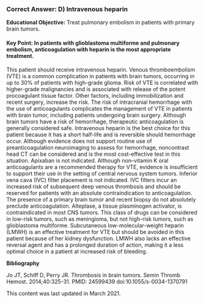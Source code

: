 
### Correct Answer: D) Intravenous heparin 

**Educational Objective:** Treat pulmonary embolism in patients with primary brain tumors.

#### **Key Point:** In patients with glioblastoma multiforme and pulmonary embolism, anticoagulation with heparin is the most appropriate treatment.

This patient should receive intravenous heparin. Venous thromboembolism (VTE) is a common complication in patients with brain tumors, occurring in up to 30% of patients with high-grade glioma. Risk of VTE is correlated with higher-grade malignancies and is associated with release of the potent procoagulant tissue factor. Other factors, including immobilization and recent surgery, increase the risk. The risk of intracranial hemorrhage with the use of anticoagulants complicates the management of VTE in patients with brain tumor, including patients undergoing brain surgery. Although brain tumors have a risk of hemorrhage, therapeutic anticoagulation is generally considered safe. Intravenous heparin is the best choice for this patient because it has a short half-life and is reversible should hemorrhage occur. Although evidence does not support routine use of preanticoagulation neuroimaging to assess for hemorrhage, noncontrast head CT can be considered and is the most cost-effective test in this situation.
Apixaban is not indicated. Although non–vitamin K oral anticoagulants are a recommended therapy for VTE, evidence is insufficient to support their use in the setting of central nervous system tumors.
Inferior vena cava (IVC) filter placement is not indicated. IVC filters incur an increased risk of subsequent deep venous thrombosis and should be reserved for patients with an absolute contraindication to anticoagulation. The presence of a primary brain tumor and recent biopsy do not absolutely preclude anticoagulation.
Alteplase, a tissue plasminogen activator, is contraindicated in most CNS tumors. This class of drugs can be considered in low-risk tumors, such as meningioma, but not high-risk tumors, such as glioblastoma multiforme.
Subcutaneous low-molecular-weight heparin (LMWH) is an effective treatment for VTE but should be avoided in this patient because of her kidney dysfunction. LMWH also lacks an effective reversal agent and has a prolonged duration of action, making it a less optimal choice in a patient at increased risk of bleeding.

**Bibliography**

Jo JT, Schiff D, Perry JR. Thrombosis in brain tumors. Semin Thromb Hemost. 2014;40:325-31. PMID: 24599439 doi:10.1055/s-0034-1370791

This content was last updated in March 2021.